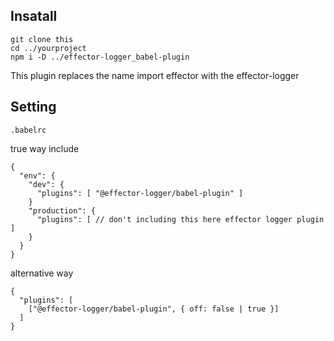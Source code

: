 
## Insatall
```
git clone this
cd ../yourproject
npm i -D ../effector-logger_babel-plugin
```

This plugin replaces the name import effector with the effector-logger

## Setting
`.babelrc`  

true way include  

```
{
  "env": {
    "dev": {
      "plugins": [ "@effector-logger/babel-plugin" ]
    }
    "production": {
      "plugins": [ // don't including this here effector logger plugin ]
    }
  }
}
```

alternative way  

```
{
  "plugins": [
    ["@effector-logger/babel-plugin", { off: false | true }]
  ]
}
```
